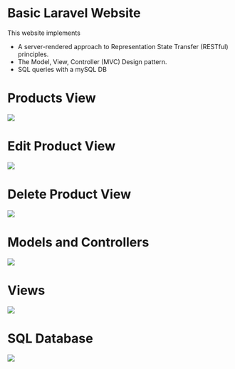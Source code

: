 # Basic Laravel Website
This website implements 
- A server-rendered approach to Representation State Transfer (RESTful) principles.
- The Model, View, Controller (MVC) Design pattern.
- SQL queries with a mySQL DB

# Products View
![](https://github.com/Sessiom/laravel-practice/blob/main/ReadMeImages/home.PNG)
# Edit Product View
![](https://github.com/Sessiom/laravel-practice/blob/main/ReadMeImages/edit.PNG)
# Delete Product View
![](https://github.com/Sessiom/laravel-practice/blob/main/ReadMeImages/delete.PNG)
# Models and Controllers
![](https://github.com/Sessiom/laravel-practice/blob/main/ReadMeImages/modelandcontroller.PNG)
# Views
![](https://github.com/Sessiom/laravel-practice/blob/main/ReadMeImages/views.PNG)
# SQL Database
![](https://github.com/Sessiom/laravel-practice/blob/main/ReadMeImages/sql.PNG)
